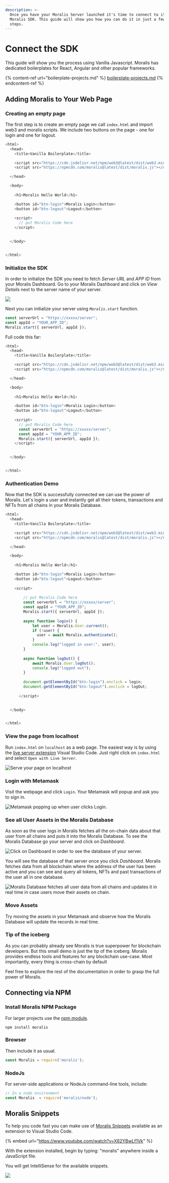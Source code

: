 ```yaml
---
description: >-
  Once you have your Moralis Server launched it's time to connect to it via the
  Moralis SDK. This guide will show you how you can do it in just a few easy
  steps.
---
```


# Connect the SDK

This guide will show you the process using Vanilla Javascript. Moralis has dedicated boilerplates for React, Angular and other popular frameworks.

{% content-ref url="boilerplate-projects.md" %}
[boilerplate-projects.md](boilerplate-projects.md)
{% endcontent-ref %}

## Adding Moralis to Your Web Page

### Creating an empty page

The first step is to create an empty page we call `index.html` and import web3 and moralis scripts. We include two buttons on the page - one for login and one for logout.

```javascript
<html>
  <head>
    <title>Vanilla Boilerplate</title>

    <script src="https://cdn.jsdelivr.net/npm/web3@latest/dist/web3.min.js"></script>
    <script src="https://npmcdn.com/moralis@latest/dist/moralis.js"></script>

  </head>

  <body>
  
    <h1>Moralis Hello World</h1>

    <button id="btn-login">Moralis Login</button>
    <button id="btn-logout">Logout</button>
    
    <script>
      // put Moralis Code here
    </script>

    
  </body>


</html>

```

### Initialize the SDK

In order to initialize the SDK you need to fetch _Server URL_ and _APP ID_ from your Moralis Dashboard. Go to your Moralis Dashboard and click on _View Details_ next to the server name of your server.

![](<../../.gitbook/assets/Screenshot 2021-10-15 at 17.10.09.png>)

Next you can initialize your server using _`Moralis.start`_ function.

```javascript
const serverUrl = "https://xxxxx/server";
const appId = "YOUR_APP_ID";
Moralis.start({ serverUrl, appId });
```

Full code this far:

```javascript
<html>
  <head>
    <title>Vanilla Boilerplate</title>

    <script src="https://cdn.jsdelivr.net/npm/web3@latest/dist/web3.min.js"></script>
    <script src="https://npmcdn.com/moralis@latest/dist/moralis.js"></script>

  </head>

  <body>
  
    <h1>Moralis Hello World</h1>

    <button id="btn-login">Moralis Login</button>
    <button id="btn-logout">Logout</button>
    
    <script>
      // put Moralis Code here
      const serverUrl = "https://xxxxx/server";
      const appId = "YOUR_APP_ID";
      Moralis.start({ serverUrl, appId });
    </script>

    
  </body>


</html>

```



### Authentication Demo

Now that the SDK is successfully connected we can use the power of Moralis. Let's login a user and instantly get all their tokens, transactions and NFTs from all chains in your Moralis Database.

```javascript
<html>
  <head>
    <title>Vanilla Boilerplate</title>

    <script src="https://cdn.jsdelivr.net/npm/web3@latest/dist/web3.min.js"></script>
    <script src="https://npmcdn.com/moralis@latest/dist/moralis.js"></script>

  </head>

  <body>
  
    <h1>Moralis Hello World</h1>

    <button id="btn-login">Moralis Login</button>
    <button id="btn-logout">Logout</button>
    
    <script>
    
        // put Moralis Code here
        const serverUrl = "https://xxxxx/server";
        const appId = "YOUR_APP_ID";
        Moralis.start({ serverUrl, appId });
        
        async function login() {
            let user = Moralis.User.current();
            if (!user) {
              user = await Moralis.authenticate();
            }
            console.log("logged in user:", user);
        }
        
        async function logOut() {
            await Moralis.User.logOut();
            console.log("logged out");
        }
        
        document.getElementById("btn-login").onclick = login;
        document.getElementById("btn-logout").onclick = logOut;
      
      </script>

    
  </body>


</html>
```

### View the page from localhost

Run `index.html` on `localhost` as a web page. The easiest way is by using the [live server extension](https://marketplace.visualstudio.com/items?itemName=ritwickdey.LiveServer)  Visual Studio Code. Just right click on `index.html` and select `Open with Live Server`.

![Serve your page on localhost](<../../.gitbook/assets/Screenshot 2021-10-15 at 17.42.14.png>)

### Login with Metamask

Visit the webpage and click `Login`. Your Metamask will popup and ask you to sign in.

![Metamask popping up when user clicks Login.](<../../.gitbook/assets/Screenshot 2021-10-15 at 17.54.03.png>)

### See all User Assets in the Moralis Database

As soon as the user logs in Moralis fetches all the on-chain data about that user from all chains and puts it into the Moralis Database. To see the Moralis Database go your server and click on _Dashboard_.

![Click on Dashboard in order to see the database of your server.](<../../.gitbook/assets/Screenshot 2021-10-15 at 18.38.52.png>)

You will see the database of that server once you click _Dashboard_. Moralis fetches data from all blockchain where the address of the user has been active and you can see and query all tokens, NFTs and past transactions of the user all in one database.

![Moralis Database fetches all user data from all chains and updates it in real time in case users move their assets on chain.](<../../.gitbook/assets/Screenshot 2021-10-15 at 18.44.04 (1).png>)

### Move Assets

Try moving the assets in your Metamask and observe how the Moralis Database will update the records in real time. 

### Tip of the iceberg

As you can probably already see Moralis is true superpower for blockchain developers. But this small demo is just the tip of the iceberg. Moralis provides endless tools and features for any blockchain use-case. Most importantly, every thing is cross-chain by default 



Feel free to explore the rest of the documentation in order to grasp the full power of Moralis.

## Connecting via NPM

### Install Moralis NPM Package

For larger projects use the [npm module](https://www.npmjs.com/moralis).

```
npm install moralis
```

### Browser

Then include it as usual.

```javascript
const Moralis = require('moralis');
```

### NodeJs

For server-side applications or NodeJs command-line tools, include:

```javascript
// In a node environment
const Moralis  = require('moralis/node');
```

## Moralis Snippets

To help you code fast you can make use of [Moralis Snippets](https://marketplace.visualstudio.com/items?itemName=MoralisWeb3.moralis-snippets) available as an extension to Visual Studio Code.

{% embed url="https://www.youtube.com/watch?v=X82YBwLf1Vk" %}

With the extension installed, begin by typing: "moralis" anywhere inside a JavaScript file.

You will get IntelliSense for the available snippets.

![](<../../.gitbook/assets/image (41).png>)

###

###
